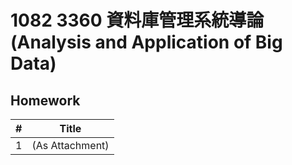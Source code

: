 # 1082 3360 資料庫管理系統導論 (Analysis and Application of Big Data)
## Homework

| #    | Title           |
| ---- | --------------- |
| 1    | (As Attachment) |

